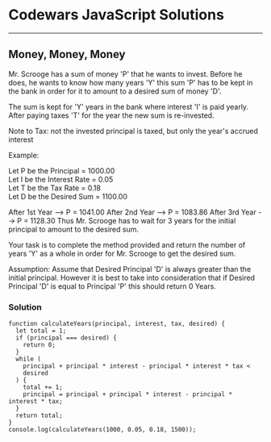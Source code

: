 # Codewars JavaScript Solutions

---

## Money, Money, Money

Mr. Scrooge has a sum of money 'P' that he wants to invest.
Before he does, he wants to know how many years 'Y' this sum 'P' has to be kept in the bank
in order for it to amount to a desired sum of money 'D'.

The sum is kept for 'Y' years in the bank where interest 'I' is paid yearly.
After paying taxes 'T' for the year the new sum is re-invested.

Note to Tax: not the invested principal is taxed, but only the year's accrued interest

Example:

Let P be the Principal = 1000.00  
 Let I be the Interest Rate = 0.05  
 Let T be the Tax Rate = 0.18  
 Let D be the Desired Sum = 1100.00

After 1st Year -->
P = 1041.00
After 2nd Year -->
P = 1083.86
After 3rd Year -->
P = 1128.30
Thus Mr. Scrooge has to wait for 3 years for the initial principal to amount to the desired sum.

Your task is to complete the method provided and return the number of years 'Y'
as a whole in order for Mr. Scrooge to get the desired sum.

Assumption: Assume that Desired Principal 'D' is always greater than the initial principal.
However it is best to take into consideration that if Desired Principal 'D' is equal to Principal 'P' this should return 0 Years.

### Solution

```
function calculateYears(principal, interest, tax, desired) {
  let total = 1;
  if (principal === desired) {
    return 0;
  }
  while (
    principal + principal * interest - principal * interest * tax <
    desired
  ) {
    total += 1;
    principal = principal + principal * interest - principal * interest * tax;
  }
  return total;
}
console.log(calculateYears(1000, 0.05, 0.18, 1500));
```
